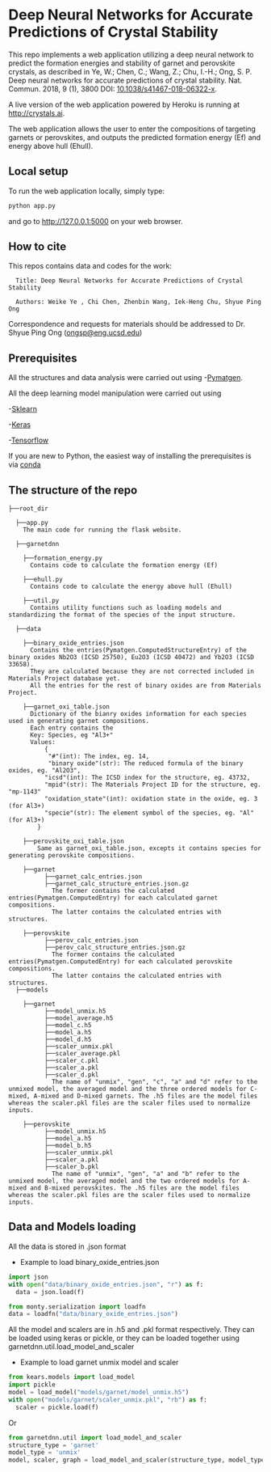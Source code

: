 # Deep Neural Networks for Accurate Predictions of Crystal Stability

This repo implements a web application utilizing a deep neural network to
predict the formation energies and stability of garnet and perovskite crystals, as described in Ye, W.; Chen, C.; Wang, Z.; Chu, I.-H.; Ong, S. P. Deep neural networks for accurate predictions of crystal stability. Nat. Commun. 2018, 9 (1), 3800 DOI: [10.1038/s41467-018-06322-x](http://dx.doi.org/10.1038/s41467-018-06322-x).

A live version of the web application powered by Heroku is running at
http://crystals.ai.

The web application allows the user to enter the compositions of targeting garnets or perovskites, and outputs the predicted formation energy (Ef) and energy above hull (Ehull).

## Local setup

To run the web application locally, simply type:

```bash
python app.py
```

and go to http://127.0.0.1:5000 on your web browser.

## How to cite
This repos contains data and codes for the work:

      Title: Deep Neural Networks for Accurate Predictions of Crystal Stability

      Authors: Weike Ye , Chi Chen, Zhenbin Wang, Iek-Heng Chu, Shyue Ping Ong

Correspondence and requests for materials should be addressed to Dr. Shyue Ping Ong (ongsp@eng.ucsd.edu)

##  Prerequisites
All the structures and data analysis were carried out using
  -[Pymatgen](http://pymatgen.org).

All the deep learning model manipulation were carried out using

  -[Sklearn](http://scikit-learn.org/stable/)

  -[Keras](http://keras.io)

  -[Tensorflow](http://www.tensorflow.org/ )

If you are new to Python, the easiest way of installing the prerequisites is via [conda](https://conda.io/docs/index.html)

## The structure of the repo
```
├──root_dir

  ├──app.py
    The main code for running the flask website.

  ├──garnetdnn

    ├──formation_energy.py
      Contains code to calculate the formation energy (Ef)

    ├──ehull.py
      Contains code to calculate the energy above hull (Ehull)

    ├──util.py
      Contains utility functions such as loading models and standardizing the format of the species of the input structure.

  ├──data

    ├──binary_oxide_entries.json
      Contains the entries(Pymatgen.ComputedStructureEntry) of the binary oxides Nb2O3 (ICSD 25750), Eu2O3 (ICSD 40472) and Yb2O3 (ICSD 33658).
      They are calculated because they are not corrected included in Materials Project database yet.
      All the entries for the rest of binary oxides are from Materials Project.

    ├──garnet_oxi_table.json
      Dictionary of the bianry oxides information for each species used in generating garnet compositions.
      Each entry contains the
      Key: Species, eg "Al3+"
      Values:
          {
           "#"(int): The index, eg. 14,
           "binary oxide"(str): The reduced formula of the binary oxides, eg. "Al2O3",
          "icsd"(int): The ICSD index for the structure, eg. 43732,
          "mpid"(str): The Materials Project ID for the structure, eg.  "mp-1143"
          "oxidation_state"(int): oxidation state in the oxide, eg. 3 (for Al3+)
          "specie"(str): The element symbol of the species, eg. "Al" (for Al3+)
        }

    ├──perovskite_oxi_table.json
        Same as garnet_oxi_table.json, excepts it contains species for generating perovskite compositions.

    ├──garnet
          ├──garnet_calc_entries.json
          ├──garnet_calc_structure_entries.json.gz
            The former contains the calculated entries(Pymatgen.ComputedEntry) for each calculated garnet compositions.
            The latter contains the calculated entries with structures.

    ├──perovskite
          ├──perov_calc_entries.json
          ├──perov_calc_structure_entries.json.gz
            The former contains the calculated entries(Pymatgen.ComputedEntry) for each calculated perovskite compositions.
            The latter contains the calculated entries with structures.
  ├──models

    ├──garnet
          ├──model_unmix.h5
          ├──model_average.h5
          ├──model_c.h5
          ├──model_a.h5
          ├──model_d.h5
          ├──scaler_unmix.pkl
          ├──scaler_average.pkl
          ├──scaler_c.pkl
          ├──scaler_a.pkl
          ├──scaler_d.pkl
            The name of "unmix", "gen", "c", "a" and "d" refer to the unmixed model, the averaged model and the three ordered models for C-mixed, A-mixed and D-mixed garnets. The .h5 files are the model files whereas the scaler.pkl files are the scaler files used to normalize inputs.

    ├──perovskite
          ├──model_unmix.h5
          ├──model_a.h5
          ├──model_b.h5
          ├──scaler_unmix.pkl
          ├──scaler_a.pkl
          ├──scaler_b.pkl
            The name of "unmix", "gen", "a" and "b" refer to the unmixed model, the averaged model and the two ordered models for A-mixed and B-mixed perovskites. The .h5 files are the model files whereas the scaler.pkl files are the scaler files used to normalize inputs.

```  

## Data and Models loading

All the data is stored in .json format

- Example to load binary_oxide_entries.json

```python
import json
with open("data/binary_oxide_entries.json", "r") as f:
  data = json.load(f)
```
```python
from monty.serialization import loadfn
data = loadfn("data/binary_oxide_entries.json")
```

All the model and scalers are in .h5 and .pkl format respectively.
They can be loaded using keras or pickle, or they can be loaded together using garnetdnn.util.load_model_and_scaler

- Example to load garnet unmix model and scaler

```python
from kears.models import load_model
import pickle
model = load_model("models/garnet/model_unmix.h5")
with open("models/garnet/scaler_unmix.pkl", "rb") as f:
  scaler = pickle.load(f)
```

Or

```python
from garnetdnn.util import load_model_and_scaler
structure_type = 'garnet'
model_type = 'unmix'
model, scaler, graph = load_model_and_scaler(structure_type, model_type)
```
